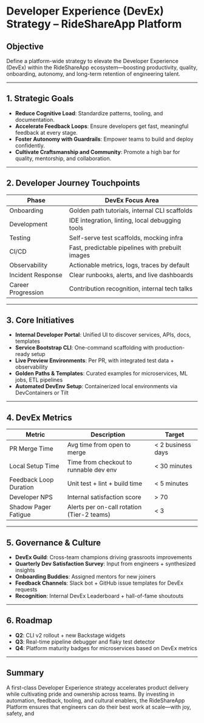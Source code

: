 # Developer Experience (DevEx) Strategy – RideShareApp Platform

## Objective
Define a platform-wide strategy to elevate the Developer Experience (DevEx) within the RideShareApp ecosystem—boosting productivity, quality, onboarding, autonomy, and long-term retention of engineering talent.

---

## 1. Strategic Goals
- **Reduce Cognitive Load**: Standardize patterns, tooling, and documentation.
- **Accelerate Feedback Loops**: Ensure developers get fast, meaningful feedback at every stage.
- **Foster Autonomy with Guardrails**: Empower teams to build and deploy confidently.
- **Cultivate Craftsmanship and Community**: Promote a high bar for quality, mentorship, and collaboration.

---

## 2. Developer Journey Touchpoints
| Phase                  | DevEx Focus Area                                |
|------------------------|--------------------------------------------------|
| Onboarding             | Golden path tutorials, internal CLI scaffolds    |
| Development            | IDE integration, linting, local debugging tools  |
| Testing                | Self-serve test scaffolds, mocking infra         |
| CI/CD                  | Fast, predictable pipelines with prebuilt images |
| Observability          | Actionable metrics, logs, traces by default      |
| Incident Response      | Clear runbooks, alerts, and live dashboards      |
| Career Progression     | Contribution recognition, internal tech talks    |

---

## 3. Core Initiatives
- **Internal Developer Portal**: Unified UI to discover services, APIs, docs, templates
- **Service Bootstrap CLI**: One-command scaffolding with production-ready setup
- **Live Preview Environments**: Per PR, with integrated test data + observability
- **Golden Paths & Templates**: Curated examples for microservices, ML jobs, ETL pipelines
- **Automated DevEnv Setup**: Containerized local environments via DevContainers or Tilt

---

## 4. DevEx Metrics
| Metric                      | Description                                 | Target          |
|----------------------------|---------------------------------------------|------------------|
| PR Merge Time              | Avg time from open to merge                 | < 2 business days |
| Local Setup Time           | Time from checkout to runnable dev env      | < 30 minutes     |
| Feedback Loop Duration     | Unit test + lint + build time                | < 5 minutes      |
| Developer NPS              | Internal satisfaction score                  | > 70             |
| Shadow Pager Fatigue       | Alerts per on-call rotation (Tier-2 teams)   | < 3              |

---

## 5. Governance & Culture
- **DevEx Guild**: Cross-team champions driving grassroots improvements
- **Quarterly Dev Satisfaction Survey**: Input from engineers + synthesized insights
- **Onboarding Buddies**: Assigned mentors for new joiners
- **Feedback Channels**: Slack bot + GitHub issue templates for DevEx requests
- **Recognition**: Internal DevEx Leaderboard + hall-of-fame shoutouts

---

## 6. Roadmap
- **Q2**: CLI v2 rollout + new Backstage widgets
- **Q3**: Real-time pipeline debugger and flaky test detector
- **Q4**: Platform maturity badges for microservices based on DevEx metrics

---

## Summary
A first-class Developer Experience strategy accelerates product delivery while cultivating pride and ownership across teams. By investing in automation, feedback, tooling, and cultural enablers, the RideShareApp Platform ensures that engineers can do their best work at scale—with joy, safety, and
